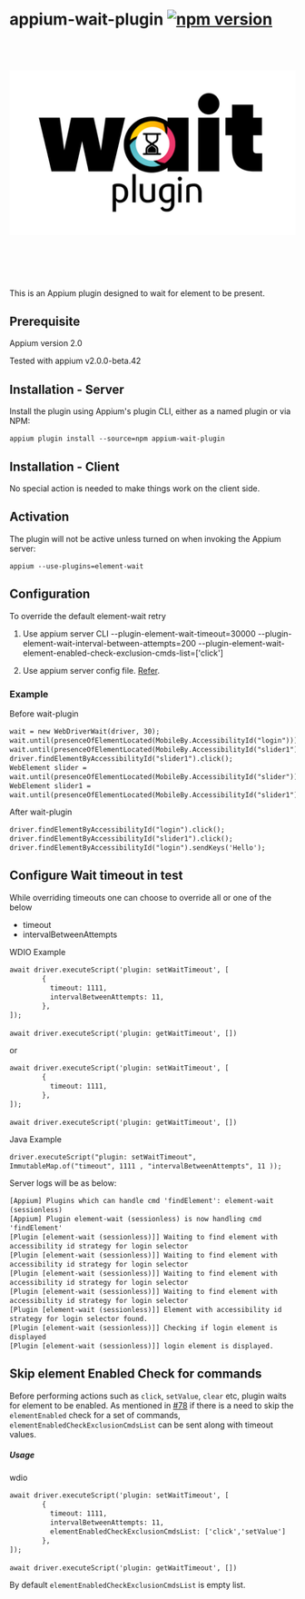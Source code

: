# appium-wait-plugin [![npm version](https://badge.fury.io/js/appium-wait-plugin.svg)](https://badge.fury.io/js/appium-wait-plugin)

<h1 align="center">
	<br>
	<img src="images/AppiumWait2.gif" alt="AppiumWait2">
	<br>
	<br>
	<br>
</h1>

This is an Appium plugin designed to wait for element to be present.

## Prerequisite

Appium version 2.0

Tested with appium v2.0.0-beta.42

## Installation - Server

Install the plugin using Appium's plugin CLI, either as a named plugin or via NPM:

```
appium plugin install --source=npm appium-wait-plugin
```

## Installation - Client

No special action is needed to make things work on the client side.

## Activation

The plugin will not be active unless turned on when invoking the Appium server:

```
appium --use-plugins=element-wait
```

## Configuration

To override the default element-wait retry
1. Use appium server CLI
	--plugin-element-wait-timeout=30000
	--plugin-element-wait-interval-between-attempts=200 
	--plugin-element-wait-element-enabled-check-exclusion-cmds-list=['click']
	

2. Use appium server config file. [Refer](https://github.com/AppiumTestDistribution/appium-wait-plugin/blob/main/server-config.json). 
### Example


Before wait-plugin 

```
wait = new WebDriverWait(driver, 30);
wait.until(presenceOfElementLocated(MobileBy.AccessibilityId("login"))).click();
wait.until(presenceOfElementLocated(MobileBy.AccessibilityId("slider1")));
driver.findElementByAccessibilityId("slider1").click();
WebElement slider = wait.until(presenceOfElementLocated(MobileBy.AccessibilityId("slider")));
WebElement slider1 = wait.until(presenceOfElementLocated(MobileBy.AccessibilityId("slider1")));
```


After wait-plugin 

```
driver.findElementByAccessibilityId("login").click();
driver.findElementByAccessibilityId("slider1").click();
driver.findElementByAccessibilityId("login").sendKeys('Hello');
```
## Configure Wait timeout in test

While overriding timeouts one can choose to override all or one of the below
* timeout
* intervalBetweenAttempts

WDIO Example 

```
await driver.executeScript('plugin: setWaitTimeout', [
        {
          timeout: 1111,
          intervalBetweenAttempts: 11,
        },
]);

await driver.executeScript('plugin: getWaitTimeout', [])
```
or 
```
await driver.executeScript('plugin: setWaitTimeout', [
        {
          timeout: 1111,
        },
]);

await driver.executeScript('plugin: getWaitTimeout', [])
```

Java Example 

```
driver.executeScript("plugin: setWaitTimeout", ImmutableMap.of("timeout", 1111 , "intervalBetweenAttempts", 11 ));
```

Server logs will be as below:

```
[Appium] Plugins which can handle cmd 'findElement': element-wait (sessionless)
[Appium] Plugin element-wait (sessionless) is now handling cmd 'findElement'
[Plugin [element-wait (sessionless)]] Waiting to find element with accessibility id strategy for login selector
[Plugin [element-wait (sessionless)]] Waiting to find element with accessibility id strategy for login selector
[Plugin [element-wait (sessionless)]] Waiting to find element with accessibility id strategy for login selector
[Plugin [element-wait (sessionless)]] Waiting to find element with accessibility id strategy for login selector
[Plugin [element-wait (sessionless)]] Element with accessibility id strategy for login selector found.
[Plugin [element-wait (sessionless)]] Checking if login element is displayed
[Plugin [element-wait (sessionless)]] login element is displayed.
```

## Skip element Enabled Check for commands
Before performing actions such as `click`, `setValue`, `clear` etc, plugin waits for element to be enabled.
As mentioned in [#78](https://github.com/AppiumTestDistribution/appium-wait-plugin/issues/78) if there is a need to skip the `elementEnabled` check for a set of commands, `elementEnabledCheckExclusionCmdsList` can be sent along with timeout values. 
##### Usage
wdio
```
await driver.executeScript('plugin: setWaitTimeout', [
        {
          timeout: 1111,
          intervalBetweenAttempts: 11,
		  elementEnabledCheckExclusionCmdsList: ['click','setValue']
        },
]);

await driver.executeScript('plugin: getWaitTimeout', [])
```

By default `elementEnabledCheckExclusionCmdsList` is empty list.